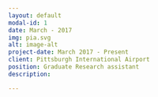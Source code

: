 ```yaml
---
layout: default
modal-id: 1
date: March - 2017
img: pia.svg
alt: image-alt
project-date: March 2017 - Present
client: Pittsburgh International Airport
position: Graduate Research assistant
description: 

---
```

